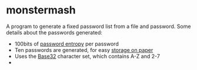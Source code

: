# monstermash
A program to generate a fixed password list from a file and password.
Some details about the passwords generated:
- 100bits of [password entropy](https://en.wikipedia.org/wiki/Password_strength) per password
- Ten passwords are generated, for easy [storage on paper](https://www.schneier.com/news/archives/2010/11/bruce_schneier_write.html)
- Uses the [Base32](https://en.wikipedia.org/wiki/Base32) character set, which contains A-Z and 2-7
- 
